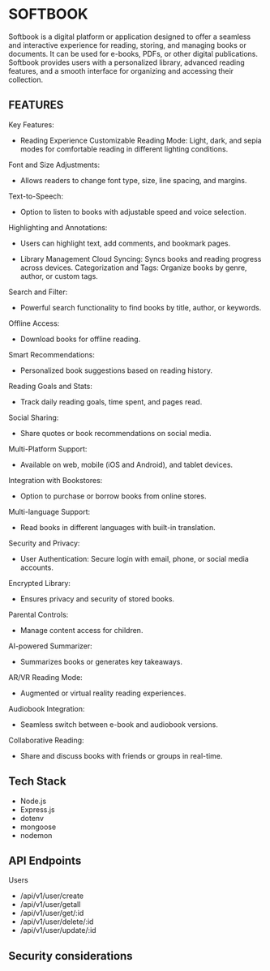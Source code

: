 # SOFTBOOK
Softbook is a digital platform or application designed to offer a seamless and interactive experience for reading, storing, and managing books or documents. It can be used for e-books, PDFs, or other digital publications. Softbook provides users with a personalized library, advanced reading features, and a smooth interface for organizing and accessing their collection.



## FEATURES

 Key Features:
- Reading Experience
Customizable Reading Mode:
Light, dark, and sepia modes for comfortable reading in different lighting conditions.

Font and Size Adjustments:
 - Allows readers to change font type, size, line spacing, and margins.

Text-to-Speech: 
- Option to listen to books with adjustable speed and voice selection.

 Highlighting and Annotations: 
- Users can highlight text, add comments, and bookmark pages.

- Library Management
Cloud Syncing: Syncs books and reading progress across devices.
Categorization and Tags: Organize books by genre, author, or custom tags.

Search and Filter: 
- Powerful search functionality to find books by title, author, or keywords.

Offline Access: 
- Download books for offline reading.

Smart Recommendations: 
- Personalized book suggestions based on reading history.

Reading Goals and Stats: 
- Track daily reading goals, time spent, and pages read.

Social Sharing: 
- Share quotes or book recommendations on social media.

Multi-Platform Support:
- Available on web, mobile (iOS and Android), and tablet devices.

Integration with Bookstores: 
- Option to purchase or borrow books from online stores.

Multi-language Support: 
- Read books in different languages with built-in translation.

Security and Privacy:
- User Authentication: Secure login with email, phone, or social media accounts.

Encrypted Library: 
- Ensures privacy and security of stored books.

Parental Controls: 
- Manage content access for children.

AI-powered Summarizer:
- Summarizes books or generates key takeaways.

AR/VR Reading Mode: 
- Augmented or virtual reality reading experiences.

Audiobook Integration: 
- Seamless switch between e-book and audiobook versions.

Collaborative Reading: 
- Share and discuss books with friends or groups in real-time.


## Tech Stack

- Node.js
- Express.js
- dotenv
- mongoose
- nodemon

## API Endpoints

Users
- /api/v1/user/create
- /api/v1/user/getall
- /api/v1/user/get/:id
- /api/v1/user/delete/:id
- /api/v1/user/update/:id


## Security considerations









